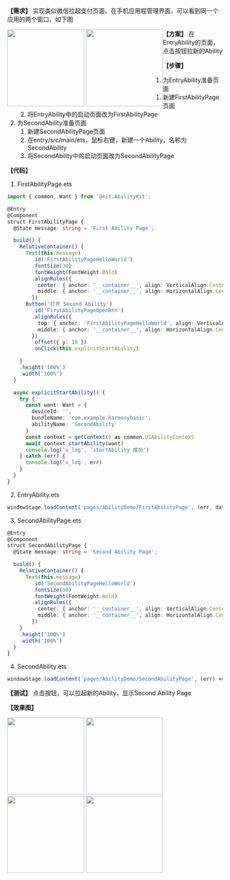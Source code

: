 **【需求】**
实现类似微信拉起支付页面。在手机应用程管理界面，可以看到同一个应用的两个窗口，如下图

<div style="float: left;">
<img src="https://i-blog.csdnimg.cn/direct/62c218d503c34f6f9213006fc01e84e6.png" width="180">
<img src="https://i-blog.csdnimg.cn/direct/dcfc3c3d8a5d49fd8d27b7d149e8acf4.png" width="180">
</div>


**【方案】**
在EntryAbility的页面，点击按钮拉新的Ability

**【步骤】**
1. 为EntryAbility准备页面
	1. 新建FirstAbilityPage页面
	2. 将EntryAbility中的启动页面改为FirstAbilityPage
2. 为SecondAbility准备页面
	1. 新建SecondAbilityPage页面
	2. 在entry/src/main/ets，鼠标右键，新建一个Ability，名称为SecondAbility
	3. 将SecondAbility中的启动页面改为SecondAbilityPage


**【代码】**
1. FirstAbilityPage.ets
```ts
import { common, Want } from '@kit.AbilityKit';

@Entry
@Component
struct FirstAbilityPage {
  @State message: string = 'First Ability Page';

  build() {
    RelativeContainer() {
      Text(this.message)
        .id('FirstAbilityPageHelloWorld')
        .fontSize(30)
        .fontWeight(FontWeight.Bold)
        .alignRules({
          center: { anchor: '__container__', align: VerticalAlign.Center },
          middle: { anchor: '__container__', align: HorizontalAlign.Center }
        })
      Button('打开 Second Ability')
        .id('FirstAbilityPageOpenBtn')
        .alignRules({
          top: { anchor: 'FirstAbilityPageHelloWorld', align: VerticalAlign.Bottom },
          middle: { anchor: '__container__', align: HorizontalAlign.Center }
        })
        .offset({ y: 10 })
        .onClick(this.explicitStartAbility)

    }
    .height('100%')
    .width('100%')
  }

  async explicitStartAbility() {
    try {
      const want: Want = {
        deviceId: '',
        bundleName: 'com.example.harmonybasic',
        abilityName: 'SecondAbility'
      }
      const context = getContext() as common.UIAbilityContext
      await context.startAbility(want)
      console.log('x_log', 'startAbility 成功')
    } catch (err) {
      console.log('x_log', err)
    }
  }
}

```
2. EntryAbility.ets
```ts
windowStage.loadContent('pages/AbilityDemo/FirstAbilityPage', (err, data) => {})
```

3. SecondAbilityPage.ets
```ts
@Entry
@Component
struct SecondAbilityPage {
  @State message: string = 'Second Ability Page';

  build() {
    RelativeContainer() {
      Text(this.message)
        .id('SecondAbilityPageHelloWorld')
        .fontSize(30)
        .fontWeight(FontWeight.Bold)
        .alignRules({
          center: { anchor: '__container__', align: VerticalAlign.Center },
          middle: { anchor: '__container__', align: HorizontalAlign.Center }
        })
    }
    .height('100%')
    .width('100%')
  }
}
```

4. SecondAbility.ets
```ts
windowStage.loadContent('pages/AbilityDemo/SecondAbilityPage', (err) => {});
```

**【测试】**
点击按钮，可以拉起新的Ability，显示Second Ability Page


**【效果图】**

<div style="float: left;">
<img src="https://i-blog.csdnimg.cn/direct/6d4eaae0133a4dd2adf3914033f3772e.png" width="180">
<img src="https://i-blog.csdnimg.cn/direct/7d0527ba0d7248caacadfb4da9869735.png" width="180">
<img src="https://i-blog.csdnimg.cn/direct/4b41783473c84e0bb77c257fc5d10d0a.png" width="180">
<img src="https://i-blog.csdnimg.cn/direct/d7dd1743f2ea4634a5296eaafaf3994e.png" width="180">
</div>







